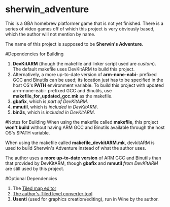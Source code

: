 sherwin_adventure
=================

This is a GBA homebrew platformer game that is not yet finished.  There is
a series of video games off of which this project is very obviously based,
which the author will not mention by name.

The name of this project is supposed to be **Sherwin's Adventure**.

#Dependencies for Building
1.  **DevKitARM** (though the makefile and linker script used are
*custom*). The default makefile uses DevKitARM to build this project.
  1.  Alternatively, a more up-to-date version of **arm-none-eabi-**
  prefixed GCC and Binutils can be used; its location just has to be
  specified in the host OS's **PATH** environment variable.  To build this
  project with updated arm-none-eabi- prefixed GCC and Binutils, use
  **makefile_for_updated_gcc.mk** as the makefile.
2.  **gbafix**, which is *part of DevKitARM*.
3.  **mmutil**, which is *included in DevKitARM*.
5.  **bin2s**, which is *included in DevKitARM*.


#Notes for Building
When using the makefile called **makefile**, this project **won't build**
without having ARM GCC and Binutils available through the host OS's $PATH
variable.

When using the makefile called **makefile_devkitARM.mk**, devkitARM is used
to build Sherwin's Adventure instead of what the author uses.

The author uses a **more up-to-date version** of ARM GCC and Binutils than
that provided by DevKitARM, though **gbafix** and **mmutil** *from
DevKitARM* are still used by this project.

#Optional Dependencies
1.  The [Tiled map editor](https://github.com/bjorn/tiled)
2.  [The author's Tiled level converter tool](https://github.com/fl4shk/tiled_level_converter)
3.  **Usenti** (used for graphics creation/editing), run in Wine by the author.

